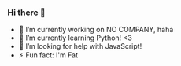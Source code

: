 ### Hi there 👋

- 🔭 I’m currently working on NO COMPANY, haha
- 🌱 I’m currently learning Python! <3 
- 🤔 I’m looking for help with JavaScript! 
- ⚡ Fun fact: I'm Fat 


